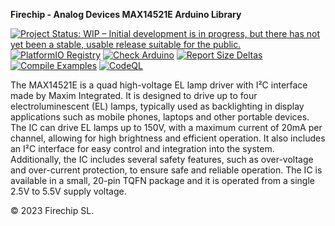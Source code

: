 
**Firechip - Analog Devices MAX14521E Arduino Library**

[![Project Status: WIP – Initial development is in progress, but there has not yet been a stable, usable release suitable for the public.](https://www.repostatus.org/badges/latest/wip.svg)](https://www.repostatus.org/#wip)
[![PlatformIO Registry](https://badges.registry.platformio.org/packages/firechip/library/FC0001614614.svg)](https://registry.platformio.org/libraries/firechip/FC0001614614)
[![Check Arduino](https://github.com/firechip/Firechip_Analog_Devices_MAX14521E_Arduino_Library/actions/workflows/check-arduino.yml/badge.svg)](https://github.com/firechip/Firechip_Analog_Devices_MAX14521E_Arduino_Library/actions/workflows/check-arduino.yml)
[![Report Size Deltas](https://github.com/firechip/Firechip_Analog_Devices_MAX14521E_Arduino_Library/actions/workflows/report-size-deltas.yml/badge.svg)](https://github.com/firechip/Firechip_Analog_Devices_MAX14521E_Arduino_Library/actions/workflows/report-size-deltas.yml)
[![Compile Examples](https://github.com/firechip/Firechip_Analog_Devices_MAX14521E_Arduino_Library/actions/workflows/compile-examples.yml/badge.svg)](https://github.com/firechip/Firechip_Analog_Devices_MAX14521E_Arduino_Library/actions/workflows/compile-examples.yml)
[![CodeQL](https://github.com/firechip/Firechip_Analog_Devices_MAX14521E_Arduino_Library/actions/workflows/codeql.yml/badge.svg)](https://github.com/firechip/Firechip_Analog_Devices_MAX14521E_Arduino_Library/actions/workflows/codeql.yml)

The MAX14521E is a quad high-voltage EL lamp driver with I²C interface made by Maxim Integrated. It is designed to drive up to four electroluminescent (EL) lamps, typically used as backlighting in display applications such as mobile phones, laptops and other portable devices. The IC can drive EL lamps up to 150V, with a maximum current of 20mA per channel, allowing for high brightness and efficient operation. It also includes an I²C interface for easy control and integration into the system. Additionally, the IC includes several safety features, such as over-voltage and over-current protection, to ensure safe and reliable operation. The IC is available in a small, 20-pin TQFN package and it is operated from a single 2.5V to 5.5V supply voltage.

© 2023 Firechip SL.

